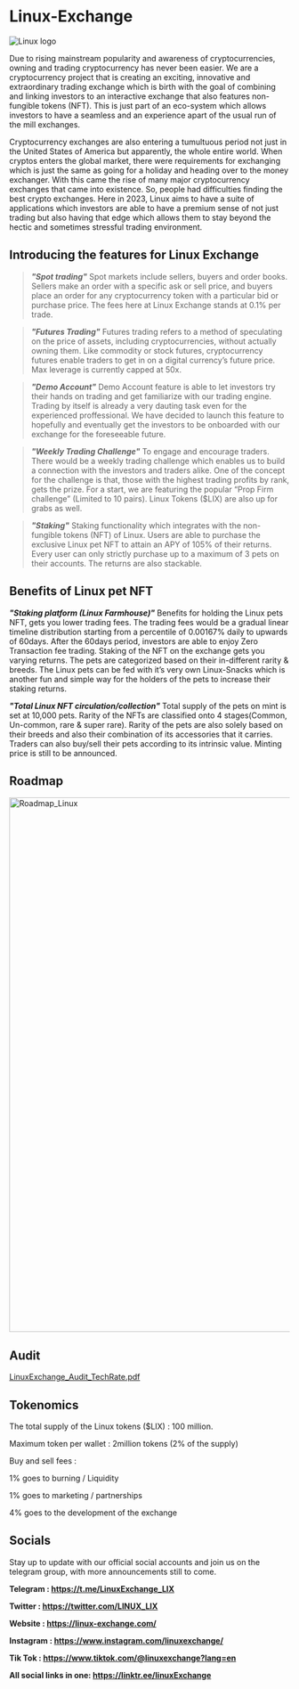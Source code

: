 # Linux-Exchange
![Linux logo](https://user-images.githubusercontent.com/122026691/211118450-2d9f2ddb-e701-4aaf-8ed7-aedd1ebbaf71.jpg)


Due to rising mainstream popularity and awareness of cryptocurrencies, owning and trading cryptocurrency has never been easier. We are a cryptocurrency project that is creating an exciting, innovative and extraordinary trading exchange which is birth with the goal of combining and linking investors to an interactive exchange that also features non-fungible tokens (NFT). This is just part of an eco-system which allows investors to have a seamless and an experience apart of the usual run of the mill exchanges.

Cryptocurrency exchanges are also entering a tumultuous period not just in the United States of America but apparently, the whole entire world. When cryptos enters the global market, there were requirements for exchanging which is just the same as going for a holiday and heading over to the money exchanger. With this came the rise of many major cryptocurrency exchanges that came into existence. So, people had difficulties finding the best crypto exchanges. Here in 2023, Linux aims to have a suite of applications which investors are able to have a premium sense of not just trading but also having that edge which allows them to stay beyond the hectic and sometimes stressful trading environment. 



## Introducing the features for Linux Exchange 


> ***"Spot trading"*** 
Spot markets include sellers, buyers and order books. Sellers make an order with a specific ask or sell price, and buyers place an order for any cryptocurrency token with a particular bid or purchase price. The fees here at Linux Exchange stands at 0.1% per trade.


> ***"Futures Trading"***
Futures trading refers to a method of speculating on the price of assets, including cryptocurrencies, without actually owning them. Like commodity or stock futures, cryptocurrency futures enable traders to get in on a digital currency’s future price. Max leverage is currently capped at 50x.


> ***"Demo Account"***
Demo Account feature is able to let investors try their hands on trading and get familiarize with our trading engine. Trading by itself is already a very dauting task even for the experienced proffessional. We have decided to launch this feature to hopefully and eventually get the investors to be onboarded with our exchange for the foreseeable future.


> ***"Weekly Trading Challenge"***
To engage and encourage traders. There would be a weekly trading challenge which enables us to build a connection with the investors and traders alike. One of the concept for the challenge is that, those with the highest trading profits by rank, gets the prize. For a start, we are featuring the popular “Prop Firm challenge” (Limited to 10 pairs). Linux Tokens ($LIX) are also up for grabs as well. 


> ***"Staking"***
Staking functionality which integrates with the non-fungible tokens (NFT) of Linux. Users are able to purchase the exclusive Linux pet NFT to attain an APY of 105% of their returns. Every user can only strictly purchase up to a maximum of 3 pets on their accounts. The returns are also stackable.



## Benefits of Linux pet NFT


***"Staking platform (Linux Farmhouse)"***
Benefits for holding the Linux pets NFT, gets you lower trading fees. The trading fees would be a gradual linear timeline distribution starting from a percentile of 0.00167% daily to upwards of 60days. After the 60days period, investors are able to enjoy Zero Transaction fee trading.
Staking of the NFT on the exchange gets you varying returns. The pets are categorized based on their in-different rarity & breeds. The Linux pets can be fed with it’s very own Linux-Snacks which is another fun and simple way for the holders of the pets to increase their staking returns.


***"Total Linux NFT circulation/collection"***
Total supply of the pets on mint is set at 10,000 pets. Rarity of the NFTs are classified onto 4 stages(Common, Un-common, rare & super rare). Rarity of the pets are also solely based on their breeds and also their combination of its accessories that it carries. Traders can also buy/sell their pets according to its intrinsic value. Minting price is still to be announced.


## Roadmap
<img width="960" alt="Roadmap_Linux" src="https://user-images.githubusercontent.com/122026691/211118560-ad120a8f-452e-4ae3-b8c5-e297de331dd4.png">

## Audit
[LinuxExchange_Audit_TechRate.pdf](https://github.com/LinuxExchange/Linux-Exchange/files/10364161/LinuxExchange_Audit_TechRate.pdf)


## Tokenomics



The total supply of the Linux tokens ($LIX) : 100 million.

Maximum token per wallet : 2million tokens (2% of the supply)

Buy and sell fees :

1% goes to burning / Liquidity

1% goes to marketing / partnerships

4% goes to the development of the exchange



## Socials


Stay up to update with our official social accounts and join us on the telegram group, with more announcements still to come.

**Telegram : https://t.me/LinuxExchange_LIX**

**Twitter : https://twitter.com/LINUX_LIX**

**Website : https://linux-exchange.com/**

**Instagram : https://www.instagram.com/linuxexchange/**

**Tik Tok : https://www.tiktok.com/@linuxexchange?lang=en**

**All social links in one: https://linktr.ee/linuxExchange**
